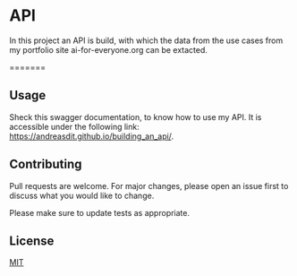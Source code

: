 # API

In this project an API is build, with which the data from the use cases from my portfolio site ai-for-everyone.org can be extacted.

=======
## Usage

Sheck this swagger documentation, to know how to use my API. It is accessible under the following link:
https://andreasdit.github.io/building_an_api/.

## Contributing
Pull requests are welcome. For major changes, please open an issue first to discuss what you would like to change.

Please make sure to update tests as appropriate.

## License
[MIT](https://choosealicense.com/licenses/mit/)
